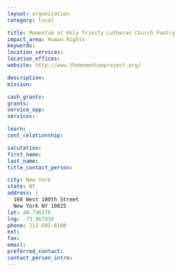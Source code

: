 ```yaml
---
layout: organization
category: local

title: Momentum at Holy Trinity Lutheran Church Pantry
impact_area: Human Rights
keywords: 
location_services: 
location_offices: 
website: http://www.themomentumproject.org/

description: 
mission: 

cash_grants: 
grants: 
service_opp: 
services: 

learn: 
cont_relationship: 

salutation: 
first_name: 
last_name: 
title_contact_person: 

city: New York
state: NY
address: |
  168 West 100th Street     
  New York NY 10025
lat: 40.796376
lng: -73.967816
phone: 212-691-8100
ext: 
fax: 
email: 
preferred_contact: 
contact_person_intro: 
---
```

